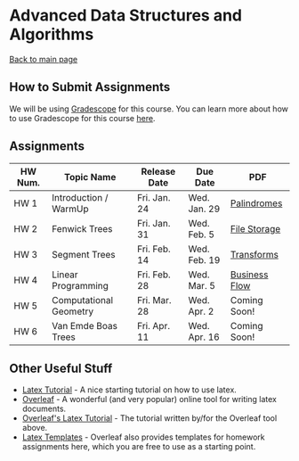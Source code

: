 Advanced Data Structures and Algorithms
===============================

[Back to main page](../readme.html)



<a name="introduction"></a>How to Submit Assignments
--------------------------------------- 

We will be using [Gradescope](https://gradescope.com) for this course. You can learn more about how to use Gradescope for this course [here](./gradescope.html).


<a name="introduction"></a>Assignments
--------------------------------------- 

| HW Num. | Topic Name | Release Date | Due Date | PDF |
|--|------|----|----|---|
| HW 1 | Introduction / WarmUp | Fri. Jan. 24 | Wed. Jan. 29 | [Palindromes](./palindromes.pdf) |
| HW 2 | Fenwick Trees | Fri. Jan. 31 | Wed. Feb. 5 | [File Storage](./filestorage.pdf) |
| HW 3 | Segment Trees | Fri. Feb. 14 | Wed. Feb. 19 | [Transforms](./transforms.pdf) |
| HW 4 | Linear Programming | Fri. Feb. 28 | Wed. Mar. 5 | [Business Flow](./businessflow.pdf) |
| HW 5 | Computational Geometry | Fri. Mar. 28  | Wed. Apr. 2 | Coming Soon! |
| HW 6 | Van Emde Boas Trees | Fri. Apr. 11  | Wed. Apr. 16 | Coming Soon! |

<a name="other"></a>Other Useful Stuff
---------------------------------------


- [Latex Tutorial](https://www.latex-tutorial.com/tutorials/) - A nice starting tutorial on how to use latex. 
- [Overleaf](https://overleaf.com) - A wonderful (and very popular) online tool for writing latex documents. 
- [Overleaf's Latex Tutorial](https://www.overleaf.com/learn/latex/Tutorials) - The tutorial written by/for the Overleaf tool above.
- [Latex Templates](https://www.overleaf.com/latex/examples/tagged/homework) - Overleaf also provides templates for homework assignments here, which you are free to use as a starting point.

